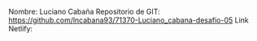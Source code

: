 Nombre: Luciano Cabaña
Repositorio de GIT: https://github.com/lncabana93/71370-Luciano_cabana-desafio-05
Link Netlify: 
